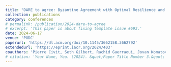 ```yaml
---
title: "DARE to agree: Byzantine Agreement with Optimal Resilience and Adaptive Communication"
collection: publications
category: conferences
# permalink: /publication/2024-dare-to-agree
# excerpt: 'This paper is about fixing template issue #693.'
date: 2024-06-17
venue: 'PODC'
paperurl: 'https://dl.acm.org/doi/10.1145/3662158.3662792'
extendedurl: 'https://eprint.iacr.org/2024/403'
coauthors: 'Pierre Civit, Seth Gilbert, Rachid Guerraoui, Jovan Komatovic, Manuel Vidigueira'
# citation: 'Your Name, You. (2024). &quot;Paper Title Number 3.&quot; <i>GitHub Journal of Bugs</i>. 1(3).'
---
```

<!-- 
The contents above will be part of a list of publications, if the user clicks the link for the publication than the contents of section will be rendered as a full page, allowing you to provide more information about the paper for the reader. When publications are displayed as a single page, the contents of the above "citation" field will automatically be included below this section in a smaller font. -->